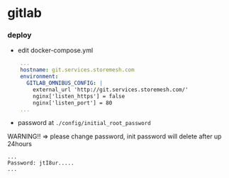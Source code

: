 # gitlab
### deploy
- edit docker-compose.yml
```yaml
    ...
    hostname: git.services.storemesh.com
    environment:
      GITLAB_OMNIBUS_CONFIG: |
        external_url 'http://git.services.storemesh.com/'
        nginx['listen_https'] = false
        nginx['listen_port'] = 80
    ...
```

- password at `./config/initial_root_password`

WARNING!! => please change password, init password will delete after up 24hours
```
...
Password: jtI8ur.....
...
```